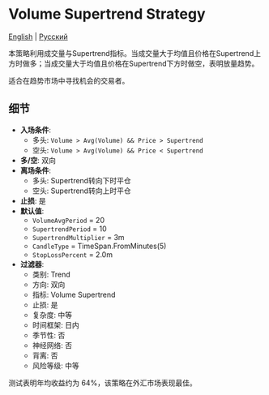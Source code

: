 # Volume Supertrend Strategy
[English](README.md) | [Русский](README_ru.md)

本策略利用成交量与Supertrend指标。当成交量大于均值且价格在Supertrend上方时做多；当成交量大于均值且价格在Supertrend下方时做空，表明放量趋势。

适合在趋势市场中寻找机会的交易者。

## 细节
- **入场条件**:
  - 多头: `Volume > Avg(Volume) && Price > Supertrend`
  - 空头: `Volume > Avg(Volume) && Price < Supertrend`
- **多/空**: 双向
- **离场条件**:
  - 多头: Supertrend转向下时平仓
  - 空头: Supertrend转向上时平仓
- **止损**: 是
- **默认值**:
  - `VolumeAvgPeriod` = 20
  - `SupertrendPeriod` = 10
  - `SupertrendMultiplier` = 3m
  - `CandleType` = TimeSpan.FromMinutes(5)
  - `StopLossPercent` = 2.0m
- **过滤器**:
  - 类别: Trend
  - 方向: 双向
  - 指标: Volume Supertrend
  - 止损: 是
  - 复杂度: 中等
  - 时间框架: 日内
  - 季节性: 否
  - 神经网络: 否
  - 背离: 否
  - 风险等级: 中等

测试表明年均收益约为 64%，该策略在外汇市场表现最佳。
